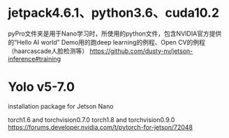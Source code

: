 # jetpack4.6.1、python3.6、cuda10.2
pyPro文件夹是用于Nano学习时，所使用的python文件，包含NVIDIA官方提供的“Hello AI world” Demo用的跑deep learning的例程、Open CV的例程（haarcascade人脸检测等） 
https://github.com/dusty-nv/jetson-inference#training


# Yolo v5-7.0
installation package for Jetson Nano

torch1.6 and torchvision0.7.0
torch1.8 and torchvision0.9.0
https://forums.developer.nvidia.com/t/pytorch-for-jetson/72048
